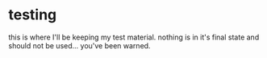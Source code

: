 # testing
this is where I'll be keeping my test material.
nothing is in it's final state and should not be used...
you've been warned.
